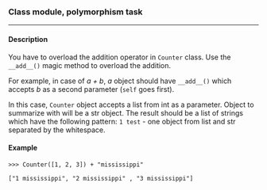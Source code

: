 ### Class module, polymorphism task
***
#### Description

You have to overload the addition operator in `Counter` class. Use the `__add__()` magic method to overload the addition.

For example, in case of *a + b*, *a* object should have `__add__()` which accepts *b* as a second parameter (`self` goes first).

In this case, `Counter` object accepts a list from int as a parameter. Object to summarize with will be a str object.
The result should be a list of strings which have the following pattern: `1 test` - one object from list and str separated by the whitespace.

#### Example

    >>> Counter([1, 2, 3]) + "mississippi"

    ["1 mississippi", "2 mississippi" , "3 mississippi"]


